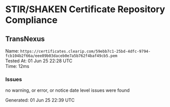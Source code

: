 # STIR/SHAKEN Certificate Repository Compliance

## TransNexus

Name: `https://certificates.clearip.com/59ebb7c1-25bd-4dfc-9794-fcb104b2f66a/eee89b03daceb0e7a5b762f4baf49cb5.pem`\
Tested At: 01 Jun 25 22:28 UTC\
Time: 12ms

### Issues

no warning, or error, or notice date level issues were found

Generated: 01 Jun 25 22:39 UTC
